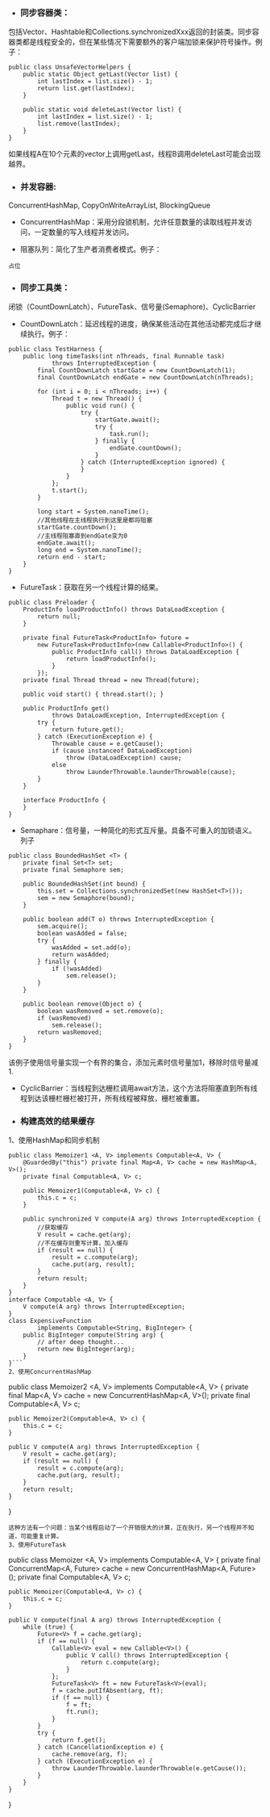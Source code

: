 -	### 同步容器类：
包括Vector、Hashtable和Collections.synchronizedXxx返回的封装类。同步容器类都是线程安全的，但在某些情况下需要额外的客户端加锁来保护符号操作。例子：
```
public class UnsafeVectorHelpers {
    public static Object getLast(Vector list) {
        int lastIndex = list.size() - 1;
        return list.get(lastIndex);
    }

    public static void deleteLast(Vector list) {
        int lastIndex = list.size() - 1;
        list.remove(lastIndex);
    }
}
```
如果线程A在10个元素的vector上调用getLast，线程B调用deleteLast可能会出现越界。

- ### 并发容器:
ConcurrentHashMap, CopyOnWriteArrayList, BlockingQueue

- ConcurrentHashMap：采用分段锁机制，允许任意数量的读取线程并发访问，一定数量的写入线程并发访问。

- 阻塞队列：简化了生产者消费者模式。例子：
```
占位
```

- ### 同步工具类：
闭锁（CountDownLatch）、FutureTask、信号量(Semaphore)、CyclicBarrier

- CountDownLatch：延迟线程的进度，确保某些活动在其他活动都完成后才继续执行。例子：
```
public class TestHarness {
    public long timeTasks(int nThreads, final Runnable task)
            throws InterruptedException {
        final CountDownLatch startGate = new CountDownLatch(1);
        final CountDownLatch endGate = new CountDownLatch(nThreads);

        for (int i = 0; i < nThreads; i++) {
            Thread t = new Thread() {
                public void run() {
                    try {
                        startGate.await();
                        try {
                            task.run();
                        } finally {
                            endGate.countDown();
                        }
                    } catch (InterruptedException ignored) {
                    }
                }
            };
            t.start();
        }

        long start = System.nanoTime();
        //其他线程在主线程执行到这里是都将阻塞
        startGate.countDown();
        //主线程阻塞直到endGate变为0
        endGate.await();
        long end = System.nanoTime();
        return end - start;
    }
}
```

- FutureTask：获取在另一个线程计算的结果。
```
public class Preloader {
    ProductInfo loadProductInfo() throws DataLoadException {
        return null;
    }

    private final FutureTask<ProductInfo> future =
        new FutureTask<ProductInfo>(new Callable<ProductInfo>() {
            public ProductInfo call() throws DataLoadException {
                return loadProductInfo();
            }
        });
    private final Thread thread = new Thread(future);

    public void start() { thread.start(); }

    public ProductInfo get()
            throws DataLoadException, InterruptedException {
        try {
            return future.get();
        } catch (ExecutionException e) {
            Throwable cause = e.getCause();
            if (cause instanceof DataLoadException)
                throw (DataLoadException) cause;
            else
                throw LaunderThrowable.launderThrowable(cause);
        }
    }

    interface ProductInfo {
    }
}
```

- Semaphare：信号量，一种简化的形式互斥量。具备不可重入的加锁语义。列子
```
public class BoundedHashSet <T> {
    private final Set<T> set;
    private final Semaphore sem;

    public BoundedHashSet(int bound) {
        this.set = Collections.synchronizedSet(new HashSet<T>());
        sem = new Semaphore(bound);
    }

    public boolean add(T o) throws InterruptedException {
        sem.acquire();
        boolean wasAdded = false;
        try {
            wasAdded = set.add(o);
            return wasAdded;
        } finally {
            if (!wasAdded)
                sem.release();
        }
    }

    public boolean remove(Object o) {
        boolean wasRemoved = set.remove(o);
        if (wasRemoved)
            sem.release();
        return wasRemoved;
    }
}
```
该例子使用信号量实现一个有界的集合，添加元素时信号量加1，移除时信号量减1.

- CyclicBarrier：当线程到达栅栏调用await方法，这个方法将阻塞直到所有线程到达该栅栏栅栏被打开，所有线程被释放，栅栏被重置。

- ### 构建高效的结果缓存
1、使用HashMap和同步机制
```
public class Memoizer1 <A, V> implements Computable<A, V> {
    @GuardedBy("this") private final Map<A, V> cache = new HashMap<A, V>();
    private final Computable<A, V> c;

    public Memoizer1(Computable<A, V> c) {
        this.c = c;
    }

    public synchronized V compute(A arg) throws InterruptedException {
    	//获取缓存
        V result = cache.get(arg);
        //不在缓存则重写计算，加入缓存
        if (result == null) {
            result = c.compute(arg);
            cache.put(arg, result);
        }
        return result;
    }
}
interface Computable <A, V> {
    V compute(A arg) throws InterruptedException;
}
class ExpensiveFunction
        implements Computable<String, BigInteger> {
    public BigInteger compute(String arg) {
        // after deep thought...
        return new BigInteger(arg);
    }
}```
2、使用ConcurrentHashMap
```
public class Memoizer2 <A, V> implements Computable<A, V> {
    private final Map<A, V> cache = new ConcurrentHashMap<A, V>();
    private final Computable<A, V> c;

    public Memoizer2(Computable<A, V> c) {
        this.c = c;
    }

    public V compute(A arg) throws InterruptedException {
        V result = cache.get(arg);
        if (result == null) {
            result = c.compute(arg);
            cache.put(arg, result);
        }
        return result;
    }
}
```
这种方法有一个问题：当某个线程启动了一个开销很大的计算，正在执行，另一个线程并不知道，可能重复计算。
3、使用FutureTask
```
public class Memoizer <A, V> implements Computable<A, V> {
    private final ConcurrentMap<A, Future<V>> cache
            = new ConcurrentHashMap<A, Future<V>>();
    private final Computable<A, V> c;

    public Memoizer(Computable<A, V> c) {
        this.c = c;
    }

    public V compute(final A arg) throws InterruptedException {
        while (true) {
            Future<V> f = cache.get(arg);
            if (f == null) {
                Callable<V> eval = new Callable<V>() {
                    public V call() throws InterruptedException {
                        return c.compute(arg);
                    }
                };
                FutureTask<V> ft = new FutureTask<V>(eval);
                f = cache.putIfAbsent(arg, ft);
                if (f == null) {
                    f = ft;
                    ft.run();
                }
            }
            try {
                return f.get();
            } catch (CancellationException e) {
                cache.remove(arg, f);
            } catch (ExecutionException e) {
                throw LaunderThrowable.launderThrowable(e.getCause());
            }
        }
    }
}
```



